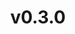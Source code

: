 ---
wip: false
title: v0.3.0
releasedatebegin: "2016-11-25 17:40:01"
releasedateend: "2016-12-01 23:59:59"
---